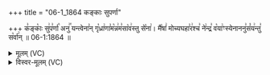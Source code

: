 +++
title = "06-1_1864 कङ्काः सुपर्णा"

+++
क꣣ङ्काः꣡ सु꣢प꣣र्णा꣡ अनु꣢꣯ यन्त्वेना꣣न् गृ꣡ध्रा꣢णा꣣म꣡न्न꣢म꣣सा꣡व꣢स्तु से꣡ना꣢। मै꣡षां꣢ मोच्यघहा꣣र꣢श्च꣣ ने꣢न्द्र꣣ व꣡या꣢ꣳस्येनाननु꣣सं꣡य꣢न्तु꣣ स꣡र्वा꣢न् ॥ 06-1:1864 ॥

<details><summary>मूलम् (VC)</summary>

क꣣ङ्काः꣡ सु꣢प꣣र्णा꣡ अनु꣢꣯ यन्त्वेना꣣न्गृ꣡ध्रा꣢णा꣣म꣡न्न꣢म꣣सा꣡वस्तु꣣ से꣡ना꣢ । मै꣡षां꣢ मोच्यघहा꣣र꣢श्च꣣ ने꣢न्द्र꣣ व꣡या꣢ꣳस्येनाननु꣣सं꣡य꣢न्तु꣣ स꣡र्वा꣢न् ॥१८६४
</details>

<details><summary>विस्वर-मूलम् (VC)</summary>

कङ्काः सुपर्णा अनु यन्त्वेनान्गृध्राणामन्नमसावस्तु सेना । मैषां मोच्यघहारश्च नेन्द्र वयाꣳस्येनाननुसंयन्तु सर्वान् ॥१८६४
</details>